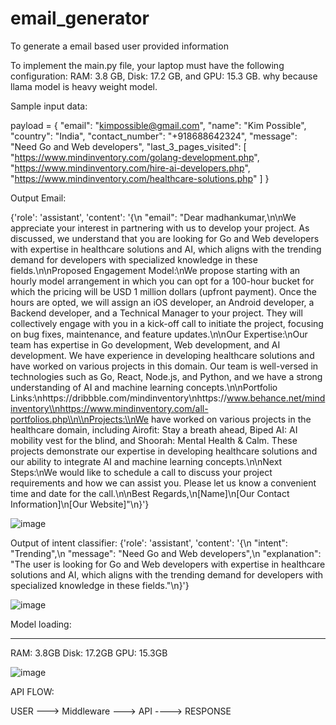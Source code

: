 # email_generator
To generate a email based user provided information

To implement the main.py file, your laptop must have the following configuration: RAM: 3.8 GB, Disk: 17.2 GB, and GPU: 15.3 GB.
why because llama model is heavy weight model.

Sample input data:

payload = {
    "email": "kimpossible@gmail.com",
    "name": "Kim Possible",
    "country": "India",
    "contact_number": "+918688642324",
    "message": "Need Go and Web developers",
    "last_3_pages_visited": [
        "https://www.mindinventory.com/golang-development.php",
        "https://www.mindinventory.com/hire-ai-developers.php",
        "https://www.mindinventory.com/healthcare-solutions.php"
    ]
}

Output Email:

{'role': 'assistant', 'content': '{\n  "email": "Dear madhankumar,\\n\\nWe appreciate your interest in partnering with us to develop your project. As discussed, we understand that you are looking for Go and Web developers with expertise in healthcare solutions and AI, which aligns with the trending demand for developers with specialized knowledge in these fields.\\n\\nProposed Engagement Model:\\nWe propose starting with an hourly model arrangement in which you can opt for a 100-hour bucket for which the pricing will be USD 1 million dollars (upfront payment). Once the hours are opted, we will assign an iOS developer, an Android developer, a Backend developer, and a Technical Manager to your project. They will collectively engage with you in a kick-off call to initiate the project, focusing on bug fixes, maintenance, and feature updates.\\n\\nOur Expertise:\\nOur team has expertise in Go development, Web development, and AI development. We have experience in developing healthcare solutions and have worked on various projects in this domain. Our team is well-versed in technologies such as Go, React, Node.js, and Python, and we have a strong understanding of AI and machine learning concepts.\\n\\nPortfolio Links:\\nhttps://dribbble.com/mindinventory\\nhttps://www.behance.net/mindinventory\\nhttps://www.mindinventory.com/all-portfolios.php\\n\\nProjects:\\nWe have worked on various projects in the healthcare domain, including Airofit: Stay a breath ahead, Biped AI: AI mobility vest for the blind, and Shoorah: Mental Health & Calm. These projects demonstrate our expertise in developing healthcare solutions and our ability to integrate AI and machine learning concepts.\\n\\nNext Steps:\\nWe would like to schedule a call to discuss your project requirements and how we can assist you. Please let us know a convenient time and date for the call.\\n\\nBest Regards,\\n[Name]\\n[Our Contact Information]\\n[Our Website]"\n}'}

![image](https://github.com/user-attachments/assets/84bc36f9-6e8f-411c-9b60-c76b231e318b)

Output of intent classifier:
{'role': 'assistant', 'content': '{\n  "intent": "Trending",\n  "message": "Need Go and Web developers",\n  "explanation": "The user is looking for Go and Web developers with expertise in healthcare solutions and AI, which aligns with the trending demand for developers with specialized knowledge in these fields."\n}'}

![image](https://github.com/user-attachments/assets/8e27aa93-99d4-47fd-b0ab-0ea2ece2f4bd)


Model loading:
_________________________
RAM: 3.8GB
Disk: 17.2GB
GPU: 15.3GB

![image](https://github.com/user-attachments/assets/5b273dd9-d66e-4912-98a1-9eb338f3761f)



API FLOW:

USER  --->  Middleware ---> API ----> RESPONSE
